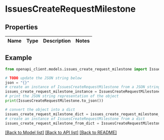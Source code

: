 # IssuesCreateRequestMilestone


## Properties

Name | Type | Description | Notes
------------ | ------------- | ------------- | -------------

## Example

```python
from openapi_client.models.issues_create_request_milestone import IssuesCreateRequestMilestone

# TODO update the JSON string below
json = "{}"
# create an instance of IssuesCreateRequestMilestone from a JSON string
issues_create_request_milestone_instance = IssuesCreateRequestMilestone.from_json(json)
# print the JSON string representation of the object
print(IssuesCreateRequestMilestone.to_json())

# convert the object into a dict
issues_create_request_milestone_dict = issues_create_request_milestone_instance.to_dict()
# create an instance of IssuesCreateRequestMilestone from a dict
issues_create_request_milestone_from_dict = IssuesCreateRequestMilestone.from_dict(issues_create_request_milestone_dict)
```
[[Back to Model list]](../README.md#documentation-for-models) [[Back to API list]](../README.md#documentation-for-api-endpoints) [[Back to README]](../README.md)


